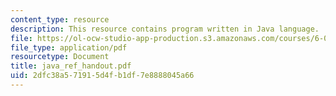 ```yaml
---
content_type: resource
description: This resource contains program written in Java language.
file: https://ol-ocw-studio-app-production.s3.amazonaws.com/courses/6-092-java-preparation-for-6-170-january-iap-2006/2dfc38a571915d4fb1df7e8888045a66_java_ref_handout.pdf
file_type: application/pdf
resourcetype: Document
title: java_ref_handout.pdf
uid: 2dfc38a5-7191-5d4f-b1df-7e8888045a66
---
```

